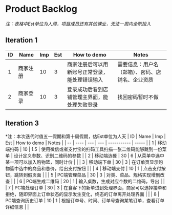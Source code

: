 # Product Backlog
*注：表格中Est单位为人周，项目成员还有其他课业，无法一周内全职投入*

## Iteration 1
| ID | Name | Imp | Est | How to demo | Notes |
| -- | ---- | --- | --- | ----------- | ----- |
| 1 | 商家注册 | 10 | 3 | 商家注册后可以用新账号正常登录，能处理错误输入 | 需要信息：用户名（邮箱）、密码、店铺名、企业资质 |
| 2 | 商家登录 | 10 | 3 | 登录成功后看到店铺管理主界面，能处理失败登录 | 找回密码暂时不做 |

## Iteration 3
*注：本次迭代时值五一假期和第十周假期，估Est单位为人天
| ID | Name | Imp | Est | How to demo | Notes |
| -- | ---- | --- | --- | ----------- | ----- |
| 1 | 移动端扫码 | 10 | 1.5 | 使用微信或者支付宝的扫码工具扫描一张二维码能够跳到一份菜单 | 设计定义参数、识别二维码的参数 |
| 2 | 移动端选餐 | 30 | 6 | 从菜单中选中某一项可以加入购物篮，同时计价 |   |
| 3 | 移动端下单 | 30 | 3 | 在订单页显示购物篮中选中的商品和总价，给出支付按钮 |   |
| 4 | 移动端支付 | 10 | 1 | 点击支付按钮，跳转到假页面 |   |
| 5 | PC端管理菜品 | 30 | 3 | 对类、菜品、规格实现增删改查 |   |
| 6 | PC端生成二维码 | 20 | 1 | 输入桌数，生成对应个数的二维码，导出 |   |
| 7 | PC端处理订单 | 30 | 3 | 在食客下的新单进到处理界面，商家可以选择接单和拒绝，随即界面上订单状态的显示发生变化，终态的订单离开处理界面 |   |
| 8 | PC端查询历史订单 | 10 | 1 | 根据订单号、时间、订单号查询某笔订单，查看订单详细信息 |   |